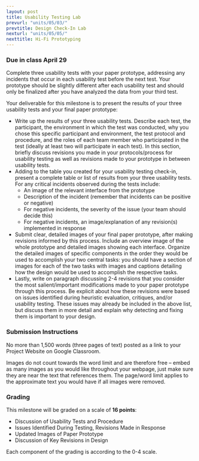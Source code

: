 ```yaml
---
layout: post
title: Usability Testing Lab
prevurl: "units/05/03/"
prevtitle: Design Check-In Lab
nexturl: "units/05/05/"
nexttitle: Hi-Fi Prototyping
---
```


### Due in class April 29

Complete three usability tests with your paper prototype, addressing any incidents that occur in each usability test before the next test. Your prototype should be slightly different after each usability test and should only be finalized after you have analyzed the data from your third test. 

Your deliverable for this milestone is to present the results of your three usability tests and your final paper prototype:

  - Write up the results of your three usability tests. Describe each test, the participant, the environment in which the test was conducted, why you chose this specific participant and environment, the test protocol and procedure, and the roles of each team member who participated in the test (ideally at least two will participate in each test). In this section, briefly discuss revisions you made in your protocols/process for usability testing as well as revisions made to your prototype in between usability tests.
  - Adding to the table you created for your usability testing check-in, present a complete table or list of results from your three usability tests. For any critical incidents observed during the tests include:
    - An image of the relevant interface from the prototype
    - Description of the incident (remember that incidents can be positive or negative)
    - For negative incidents, the severity of the issue (your team should decide this)
    - For negative incidents, an image/explanation of any revision(s) implemented in response
  - Submit clear, detailed images of your final paper prototype, after making revisions informed by this process. Include an overview image of the whole prototype and detailed images showing each interface. Organize the detailed images of specific components in the order they would be used to accomplish your two central tasks: you should have a section of images for each of the two tasks with images and captions detailing how the design would be used to accomplish the respective tasks.
  - Lastly, write on paragraph discussing 2-4 revisions that you consider the most salient/important modifications made to your paper prototype through this process. Be explicit about how these revisions were based on issues identified during heuristic evaluation, critiques, and/or usability testing. These issues may already be included in the above list, but discuss them in more detail and explain why detecting and fixing them is important to your design.

### Submission Instructions

No more than 1,500 words (three pages of text) posted as a link to your Project Website on Google Classroom.

Images do not count towards the word limit and are therefore free – embed as many images as you would like throughout your webpage, just make sure they are near the text that references them. The page/word limit applies to the approximate text you would have if all images were removed.

### Grading

This milestone will be graded on a scale of **16 points**:

  - Discussion of Usability Tests and Procedure
  - Issues Identified During Testing, Revisions Made in Response
  - Updated Images of Paper Prototype
  - Discussion of Key Revisions in Design

Each component of the grading is according to the 0-4 scale. 
